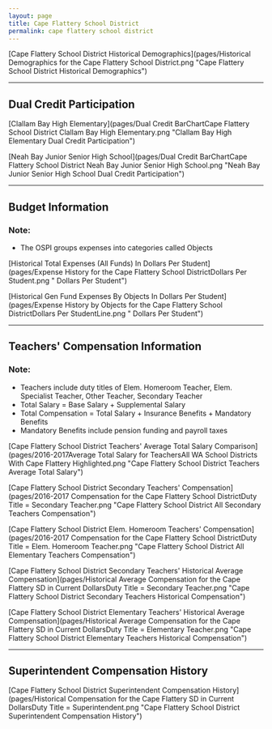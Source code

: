 ```yaml
---
layout: page
title: Cape Flattery School District
permalink: cape flattery school district
---
```



[Cape Flattery School District Historical Demographics](pages/Historical Demographics for the Cape Flattery School District.png "Cape Flattery School District Historical Demographics")

___

## Dual Credit Participation

[Clallam Bay High   Elementary](pages/Dual Credit BarChartCape Flattery School District Clallam Bay High   Elementary.png "Clallam Bay High   Elementary Dual Credit Participation")

[Neah Bay Junior  Senior High School](pages/Dual Credit BarChartCape Flattery School District Neah Bay Junior  Senior High School.png "Neah Bay Junior  Senior High School Dual Credit Participation")


___

## Budget Information
### Note:
- The OSPI groups expenses into categories called Objects

[Historical Total Expenses (All Funds) In Dollars Per Student](pages/Expense History for the Cape Flattery School DistrictDollars Per Student.png " Dollars Per Student")

[Historical Gen Fund Expenses By Objects In Dollars Per Student](pages/Expense History by Objects for the Cape Flattery School DistrictDollars Per StudentLine.png " Dollars Per Student")


___

## Teachers' Compensation Information
### Note:
- Teachers include duty titles of Elem. Homeroom Teacher, Elem. Specialist Teacher, Other Teacher, Secondary Teacher
- Total Salary = Base Salary + Supplemental Salary
- Total Compensation = Total Salary + Insurance Benefits + Mandatory Benefits
- Mandatory Benefits include pension funding and payroll taxes

[Cape Flattery School District Teachers' Average Total Salary Comparison](pages/2016-2017Average Total Salary for TeachersAll WA School Districts With Cape Flattery Highlighted.png "Cape Flattery School District Teachers Average Total Salary")

[Cape Flattery School District Secondary Teachers' Compensation](pages/2016-2017 Compensation for the Cape Flattery School DistrictDuty Title = Secondary Teacher.png "Cape Flattery School District All Secondary Teachers Compensation")

[Cape Flattery School District Elem. Homeroom Teachers' Compensation](pages/2016-2017 Compensation for the Cape Flattery School DistrictDuty Title = Elem. Homeroom Teacher.png "Cape Flattery School District All Elementary Teachers Compensation")

[Cape Flattery School District Secondary Teachers' Historical Average Compensation](pages/Historical Average Compensation for the Cape Flattery SD in Current DollarsDuty Title = Secondary Teacher.png "Cape Flattery School District Secondary Teachers Historical Compensation")

[Cape Flattery School District Elementary Teachers' Historical Average Compensation](pages/Historical Average Compensation for the Cape Flattery SD in Current DollarsDuty Title = Elementary Teacher.png "Cape Flattery School District Elementary Teachers Historical Compensation")


___

## Superintendent Compensation History

[Cape Flattery School District Superintendent Compensation History](pages/Historical Compensation for the Cape Flattery SD in Current DollarsDuty Title = Superintendent.png "Cape Flattery School District Superintendent Compensation History")

